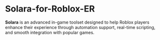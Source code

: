 # Solara-for-Roblox-ER
 **Solara** is an advanced in-game toolset designed to help Roblox players enhance their experience through automation support, real-time scripting, and smooth integration with popular games.
